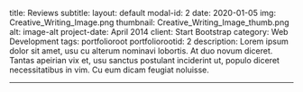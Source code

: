 title: Reviews
subtitle: 
layout: default
modal-id: 2
date: 2020-01-05
img: Creative_Writing_Image.png
thumbnail: Creative_Writing_Image_thumb.png
alt: image-alt
project-date: April 2014
client: Start Bootstrap
category: Web Development
tags: portfolioroot
portfoliorootid: 2
description: Lorem ipsum dolor sit amet, usu cu alterum nominavi lobortis. At duo novum diceret. Tantas apeirian vix et, usu sanctus postulant inciderint ut, populo diceret necessitatibus in vim. Cu eum dicam feugiat noluisse.

---
